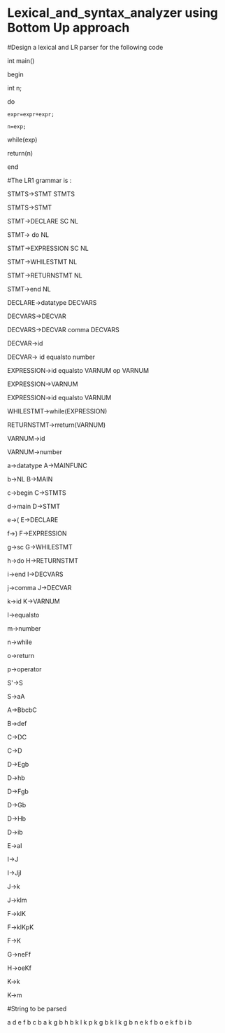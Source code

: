 # Lexical_and_syntax_analyzer using Bottom Up approach

#Design a lexical and LR parser for the following code

int main()

begin

int n;

do

	expr=expr+expr;
	
	n=exp;
 
 while(exp)
 
 return(n)

end

#The LR1 grammar is :


STMTS->STMT STMTS

STMTS->STMT

STMT->DECLARE SC NL

STMT-> do NL

STMT->EXPRESSION SC NL

STMT->WHILESTMT NL

STMT->RETURNSTMT NL


STMT->end NL

DECLARE->datatype DECVARS

DECVARS->DECVAR

DECVARS->DECVAR comma DECVARS

DECVAR->id

DECVAR-> id equalsto number

EXPRESSION->id equalsto VARNUM op VARNUM

EXPRESSION->VARNUM

EXPRESSION->id equalsto VARNUM

WHILESTMT->while(EXPRESSION)

RETURNSTMT->rreturn(VARNUM)

VARNUM->id

VARNUM->number



a->datatype     A->MAINFUNC

b->NL           B->MAIN

c->begin        C->STMTS

d->main         D->STMT

e->(            E->DECLARE

f->)            F->EXPRESSION

g->sc           G->WHILESTMT

h->do           H->RETURNSTMT

i->end          I->DECVARS

j->comma        J->DECVAR

k->id           K->VARNUM

l->equalsto

m->number

n->while

o->return

p->operator



S'->S

S->aA

A->BbcbC

B->def

C->DC

C->D

D->Egb

D->hb

D->Fgb

D->Gb

D->Hb

D->ib

E->aI

I->J

I->JjI

J->k

J->klm

F->klK

F->klKpK

F->K

G->neFf

H->oeKf

K->k

K->m



#String to be parsed

a d e f b c b a k g b h b k l k p k g b k l k g b n e k f b o e k f b i b 
